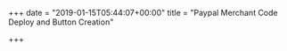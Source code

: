 +++
date = "2019-01-15T05:44:07+00:00"
title = "Paypal Merchant Code Deploy and Button Creation"

+++
